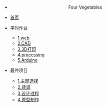 <!-- docs/_sidebar.md -->
   * <center>Four Vegetables </center>

* [首页](/)

* 平时作业
    * [1.web](/01/1/)
    * [2.CAD](/01/2/)
    * [3.3D打印](/01/3/)
    * [4.processing](/01/4/)
    * [5.Arduino](/01/5/)
* 最终项目
    * [1.主题选择](/02/001/)
    * [2.背调](/02/002/)
    * [3.设计过程](/02/003/)
    * [4.原型制作](/02/004/)

